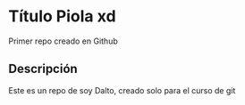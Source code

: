 # Título Piola xd
Primer repo creado en Github

## Descripción
Este es un repo de soy Dalto, creado solo para el curso de git
